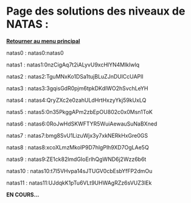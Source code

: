 # Page des solutions des niveaux de NATAS : 

 [**Retourner au menu principal**](README.md)

natas0 : natas0:natas0

natas1 : natas1:0nzCigAq7t2iALyvU9xcHlYN4MlkIwlq

natas2 : natas2:TguMNxKo1DSa1tujBLuZJnDUlCcUAPlI

natas3 : natas3:3gqisGdR0pjm6tpkDKdIWO2hSvchLeYH

natas4 : natas4:QryZXc2e0zahULdHrtHxzyYkj59kUxLQ

natas5 : natas5:0n35PkggAPm2zbEpOU802c0x0Msn1ToK

natas6 : natas6:0RoJwHdSKWFTYR5WuiAewauSuNaBXned

natas7 : natas7:bmg8SvU1LizuWjx3y7xkNERkHxGre0GS

natas8 : natas8:xcoXLmzMkoIP9D7hlgPlh9XD7OgLAe5Q 

natas9 : natas9:ZE1ck82lmdGIoErlhQgWND6j2Wzz6b6t

natas10 : natas10:t7I5VHvpa14sJTUGV0cbEsbYfFP2dmOu

natas11 : natas11:UJdqkK1pTu6VLt9UHWAgRZz6sVUZ3lEk

**EN COURS...**